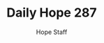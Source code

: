 ---
image: /assets/img/daily-hope-default-artwork.png
title: Daily Hope 287
number: 287
categories:
  - Daily Hope
author: Hope Staff
notes: Daily Hope 287
embed: >-
  <iframe src="https://open.spotify.com/embed/episode/6iJXSYSYQncXIQKZb7bJHn?utm_source=generator" width="400px" height="102px" frameborder=“0" scrolling=“no”></iframe>
---
